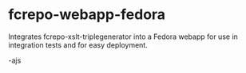 fcrepo-webapp-fedora
===========================

Integrates fcrepo-xslt-triplegenerator into a Fedora webapp for
use in integration tests and for easy deployment.

-ajs
